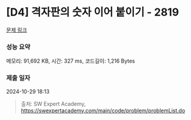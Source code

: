 # [D4] 격자판의 숫자 이어 붙이기 - 2819 

[문제 링크](https://swexpertacademy.com/main/code/problem/problemDetail.do?contestProbId=AV7I5fgqEogDFAXB) 

### 성능 요약

메모리: 91,692 KB, 시간: 327 ms, 코드길이: 1,216 Bytes

### 제출 일자

2024-10-29 18:13



> 출처: SW Expert Academy, https://swexpertacademy.com/main/code/problem/problemList.do